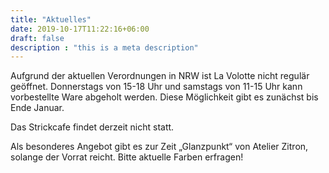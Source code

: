 ```yaml
---
title: "Aktuelles"
date: 2019-10-17T11:22:16+06:00
draft: false
description : "this is a meta description"
---
```


 

Aufgrund der aktuellen Verordnungen in NRW ist La Volotte nicht regulär geöffnet. 
Donnerstags von 15-18 Uhr und samstags von 11-15 Uhr kann vorbestellte Ware abgeholt werden. Diese Möglichkeit gibt es zunächst bis Ende Januar.

Das Strickcafe findet derzeit nicht statt.

Als besonderes Angebot gibt es zur Zeit „Glanzpunkt“ von Atelier Zitron, solange der Vorrat reicht. Bitte aktuelle Farben erfragen! 
